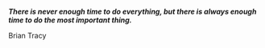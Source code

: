 _**There is never enough time to do everything, but there is always enough time to do the most important thing.**_

Brian Tracy
